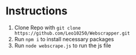 # Instructions
1. Clone Repo with `git clone https://github.com/Leo10250/Webscrapper.git`
2. Run `npm i` to install necessary packages
3. Run `node webscrape.js` to run the js file

